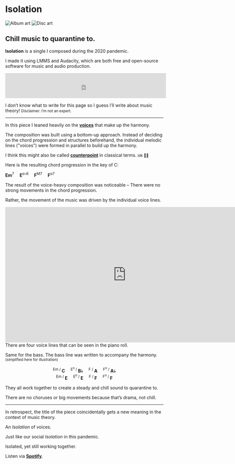 <!--{
	"template": "work",
	"data": "projects_byid.isolation"
}-->


# Isolation

<span class="d3d"><span class="mockup-album">![Album art](../img/isolation.jpg)
<span class="album-disc">![Disc art](../img/isolation.jpg)</span>
</span></span>

## Chill music to quarantine to.

**Isolation** is a single I composed during the 2020 pandemic.

I made it using LMMS and Audacity, which are both free and open-source software for music and audio production.

<div class="center">
	<iframe src="https://open.spotify.com/embed?uri=spotify:album:6fq6RgPzULhd1Gq14Kf9Ix&theme=white&view=coverart" width="512" height="80" frameborder="0" allowtransparency="true" allow="encrypted-media"></iframe>
</div>

I don’t know what to write for this page so I guess I’ll write about music theory! <small>Disclaimer: I’m not an expert.</small>

---

In this piece I leaned heavily on the [**voices**](https://en.wikipedia.org/wiki/Voice_leading) that make up the harmony.

The composition was built using a bottom-up approach. Instead of deciding on the chord progression and structures beforehand, the individual melodic lines ("voices") were formed in parallel to build up the harmony.

I think this might also be called [**counterpoint**](https://en.wikipedia.org/wiki/Counterpoint) in classical terms. <small>idk 🤷‍♂️</small>

Here is the resulting chord progression in the key of C:

<span class="center">
	<strong>Em</strong><sup>7</sup>&emsp;
	<strong>E</strong><sup>o♭6</sup>&emsp;
	<strong>F</strong><sup>M7</sup>&emsp;
	<strong>F</strong><sup>o7</sup>
</span>

The result of the voice-heavy composition was noticeable – There were no strong movements in the chord progression.

Rather, the movement of the music was driven by the individual voice lines.

<span class="bleed">
	<div class="center">
		<iframe width="768" height="432" src="https://www.youtube-nocookie.com/embed/vjv3dPCYy7o" frameborder="0" allow="accelerometer; autoplay; encrypted-media; gyroscope; picture-in-picture" allowfullscreen></iframe>
	</div>
</span>
<span class="caption">There are four voice lines that can be seen in the piano roll.</span>

Same for the bass. The bass line was written to accompany the harmony. <small>(simplified here for illustration)</small>

<div style="text-align:center">
	<sup>Em / </sup><strong>C</strong>&emsp;
	<sup>E<sup>o</sup> / </sup><strong>B♭</strong>&emsp;
	<sup>F / </sup><strong>A</strong>&emsp;
	<sup>F<sup>o</sup> / </sup><strong>A♭</strong><br/>
	<sup>Em / </sup><strong>E</strong>&emsp;
	<sup>E<sup>o</sup> / </sup><strong>E</strong>&emsp;
	<sup>F / </sup><strong>F</strong>&emsp;
	<sup>F<sup>o</sup> / </sup><strong>F</strong>
</div>

They all work together to create a steady and chill sound to quarantine to.

There are no choruses or big movements because that’s drama, not chill.

---

In retrospect, the title of the piece coincidentally gets a new meaning in the context of music theory.

An *Isolation* of voices.

Just like our social *Isolation* in this pandemic.

Isolated, yet still working together.

Listen via [**Spotify**](https://open.spotify.com/album/6fq6RgPzULhd1Gq14Kf9Ix).
